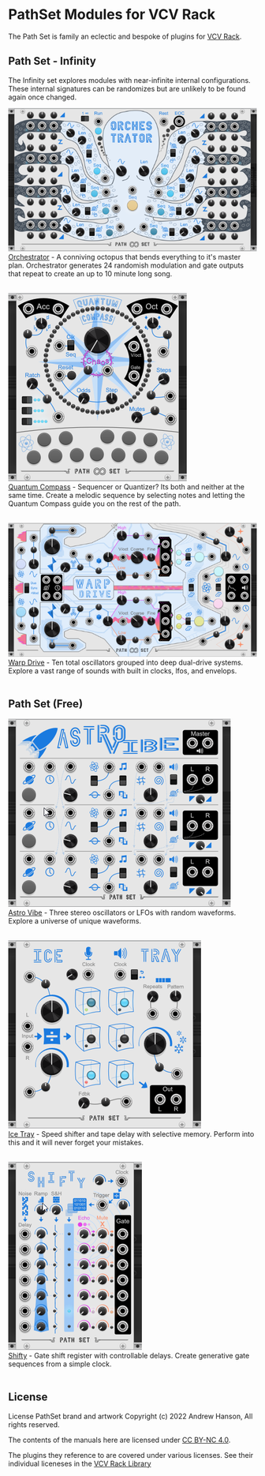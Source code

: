 
# PathSet Modules for VCV Rack

The Path Set is family an eclectic and bespoke of plugins for [VCV Rack](https://vcvrack.com/).

## Path Set - Infinity
The Infinity set explores modules with near-infinite internal configurations. These internal signatures can be randomizes but are unlikely to be found again once changed.

![Image of Orchestrator module](images/Orchestrator.png)<br/>
[Orchestrator](modules/Ochestrator.md#orchestrator) - A conniving octopus that bends everything to it's master plan. Orchestrator generates 24 randomish modulation and gate outputs that repeat to create an up to 10 minute long song. 
<br/><br/>

![Image of QuantumCompass module](images/QuantumCompass.png)<br/>
[Quantum Compass](modules/QuantumCompass.md#quantum-compass) - Sequencer or Quantizer? Its both and neither at the same time. Create a melodic sequence by selecting notes and letting the Quantum Compass guide you on the rest of the path.
<br/><br/>

![Image of WarpDrive module](images/WarpDrive.png)<br/>
[Warp Drive](modules/WarpDrive.md#warp-drive) - Ten total oscillators grouped into deep dual-drive systems. Explore a vast range of sounds with built in clocks, lfos, and envelops.
<br/><br/>

## Path Set (Free)

![Image of AstroVibe module](images/AstroVibe.png)<br/>
[Astro Vibe](https://github.com/patheros/PathSetModules#astro-vibe) - Three stereo oscillators or LFOs with random waveforms. Explore a universe of unique waveforms.
<br/><br/>

![Image of IceTray module](images/IceTray.png)<br/>
[Ice Tray](https://github.com/patheros/PathSetModules#ice-tray) - Speed shifter and tape delay with selective memory. Perform into this and it will never forget your mistakes.
<br/><br/>

![Image of Shifty module](images/Shifty.png)<br/>
[Shifty](https://github.com/patheros/PathSetModules#shifty) - Gate shift register with controllable delays. Create generative gate sequences from a simple clock.
<br/><br/>

## License
License
PathSet brand and artwork Copyright (c) 2022 Andrew Hanson, All rights reserved.

The contents of the manuals here are licensed under [CC BY-NC 4.0](https://creativecommons.org/licenses/by-nc/4.0/).

The plugins they reference to are covered under various licenses. See their individual liceneses in the [VCV Rack Library](https://library.vcvrack.com/?brand=Path%20Set)
